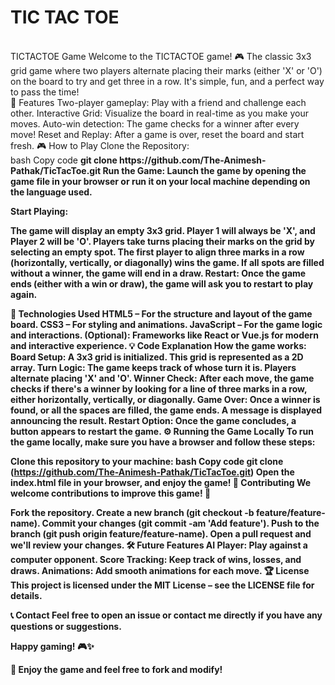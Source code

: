 # TIC TAC TOE
<br>
TICTACTOE Game
Welcome to the TICTACTOE game! 🎮 The classic 3x3 grid game where two players alternate placing their marks (either 'X' or 'O') on the board to try and get three in a row. It's simple, fun, and a perfect way to pass the time!
<br>
🚀 Features
Two-player gameplay: Play with a friend and challenge each other.
Interactive Grid: Visualize the board in real-time as you make your moves.
Auto-win detection: The game checks for a winner after every move!
Reset and Replay: After a game is over, reset the board and start fresh.
🎮 How to Play
Clone the Repository:
<br>
bash
Copy code
<b>
git clone https://github.com/The-Animesh-Pathak/TicTacToe.git
Run the Game: Launch the game by opening the game file in your browser or run it on your local machine depending on the language used.

Start Playing:

The game will display an empty 3x3 grid.
Player 1 will always be 'X', and Player 2 will be 'O'.
Players take turns placing their marks on the grid by selecting an empty spot.
The first player to align three marks in a row (horizontally, vertically, or diagonally) wins the game.
If all spots are filled without a winner, the game will end in a draw.
Restart: Once the game ends (either with a win or draw), the game will ask you to restart to play again.


🔧 Technologies Used
HTML5 – For the structure and layout of the game board.
CSS3 – For styling and animations.
JavaScript – For the game logic and interactions.
(Optional): Frameworks like React or Vue.js for modern and interactive experience.
💡 Code Explanation
How the game works:
Board Setup: A 3x3 grid is initialized. This grid is represented as a 2D array.
Turn Logic: The game keeps track of whose turn it is. Players alternate placing 'X' and 'O'.
Winner Check: After each move, the game checks if there's a winner by looking for a line of three marks in a row, either horizontally, vertically, or diagonally.
Game Over: Once a winner is found, or all the spaces are filled, the game ends. A message is displayed announcing the result.
Restart Option: Once the game concludes, a button appears to restart the game.
⚙️ Running the Game Locally
To run the game locally, make sure you have a browser and follow these steps:

Clone this repository to your machine:
bash
Copy code
git clone (https://github.com/The-Animesh-Pathak/TicTacToe.git)
Open the index.html file in your browser, and enjoy the game!
👾 Contributing
We welcome contributions to improve this game! 🎉

Fork the repository.
Create a new branch (git checkout -b feature/feature-name).
Commit your changes (git commit -am 'Add feature').
Push to the branch (git push origin feature/feature-name).
Open a pull request and we'll review your changes.
🛠️ Future Features
AI Player: Play against a computer opponent.
Score Tracking: Keep track of wins, losses, and draws.
Animations: Add smooth animations for each move.
🏆 License
This project is licensed under the MIT License – see the LICENSE file for details.

📞 Contact
Feel free to open an issue or contact me directly if you have any questions or suggestions.

Happy gaming! 🎮✨

🙌 Enjoy the game and feel free to fork and modify!
